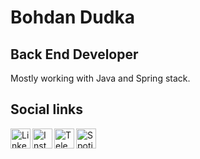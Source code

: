 # Bohdan Dudka

## Back End Developer

Mostly working with Java and Spring stack.

## Social links

[<img align="left" width="32" height="32" alt="LinkedIn logo" src="https://cdn2.iconfinder.com/data/icons/social-icons-33/128/LinkedIn-512.png" />](https://www.linkedin.com/in/dudka-bohdan/)

[<img align="left" width="32" height="32" alt="Instagram logo" src="https://cdn2.iconfinder.com/data/icons/social-icons-33/128/Instagram-512.png" />](https://www.instagram.com/eyeless_dude/)

[<img align="left" width="32" height="32" alt="Telegram logo" src="https://cdn3.iconfinder.com/data/icons/social-icons-33/512/Telegram-512.png" />](https://t.me/eyeless_dude)

	
[<img align="left" width="32" height="32" alt="Spotify logo" src="https://cdn2.iconfinder.com/data/icons/social-icons-33/128/Spotify-512.png" />](https://open.spotify.com/user/bohdan_dudka)